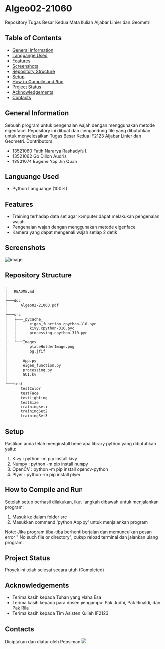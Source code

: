 # Algeo02-21060
Repository Tugas Besar Kedua Mata Kuliah Aljabar Linier dan Geometri

## Table of Contents
* [General Information](#general-information)
* [Languange Used](#languange-used)
* [Features](#features)
* [Screenshots](#screenshots)
* [Repository Structure](#repository-structure)
* [Setup](#setup)
* [How to Compile and Run](#how-to-compile-and-run)
* [Project Status](#project-status)
* [Acknowledgements](#acknowledgements)
* [Contacts](#contacts)

## General Information
Sebuah program untuk pengenalan wajah dengan menggunakan metode eigenface. 
Repository ini dibuat dan mengandung file yang dibutuhkan untuk menyelesaikan Tugas Besar Kedua IF2123 Aljabar Linier dan Geometri.
Contributors: 
- 13521060 Fatih Nararya Rashadyfa I.
- 13521062 Go Dillon Audris
- 13521074 Eugene Yap Jin Quan

## Languange Used
- Python Languange (100%)

## Features
- Training terhadap data set agar komputer dapat melakukan pengenalan wajah
- Pengenalan wajah dengan menggunakan metode eigenface
- Kamera yang dapat mengenali wajah setiap 2 detik

## Screenshots
![image](https://user-images.githubusercontent.com/110383663/203105117-78a4a688-65fe-4f78-95d8-358d636c887c.png)

## Repository Structure
```bash
.
│   README.md
│   
├───doc
│      Algeo02-21060.pdf
│
├───src
│   ├───_pycache_
│   │      eigen_function.cpython-310.pyc
│   │      kivy.cpython-310.pyc
│   │      processing.cpython-310.pyc
│   │
│   └───Images
│          placeHolderImage.png
│          bg.jfif
│       
│       App.py
│       eigen_function.py
│       processing.py
│       GUI.kv
│
└───test
       testColor
       testFace
       testLighting
       testSize
       trainingSet1
       trainingSet2
       trainingSet3
```

## Setup
Pastikan anda telah menginstall beberapa library python yang dibutuhkan yaitu:
1. Kivy     : python -m pip install kivy
2. Numpy    : python -m pip install numpy
3. OpenCV   : python -m pip install opencv-python
4. Plyer    : python -m pip install plyer

## How to Compile and Run
Setelah setup berhasil dilakukan, ikuti langkah dibawah untuk menjalankan program:
1. Masuk ke dalam folder src
2. Masukkan command 'python App.py' untuk menjalankan program

Note: Jika program tiba-tiba berhenti berjalan dan memunculkan pesan error " No such file or directory", cukup reload terminal dan jalankan ulang program.

## Project Status
Proyek ini telah selesai secara utuh (Completed)

## Acknowledgements
- Terima kasih kepada Tuhan yang Maha Esa
- Terima kasih kepada para dosen pengampu: Pak Judhi, Pak Rinaldi, dan Pak Rila
- Terima kasih kepada Tim Asisten Kuliah IF2123

## Contacts
Diciptakan dan diatur oleh Pepsiman
![](https://user-images.githubusercontent.com/110383663/199404321-43752715-8edc-4269-a4fa-8860e846a63b.png)
